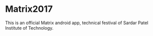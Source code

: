 # Matrix2017
This is an official Matrix android app, technical festival of Sardar Patel Institute of Technology. 
